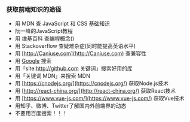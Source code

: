 ### 获取前端知识的途径


- 用 MDN 查 JavaScript 和 CSS 基础知识
- 阮一峰的JavaScript教程
- 用 维基百科 查编程概念()
- 用 Stackoverflow 查疑难杂症(同时能提高英语水平)
- 用 [http://Caniuse.com](http://Caniuse.com) 查兼容性
- 用 [Google](http://google.com) 搜索
- 用「site:<http://github.com> 关键词」搜索好用的库
- 用「关键词 MDN」来搜索 MDN
- 用 [https://cnodejs.org/](https://cnodejs.org/) 获取Node.js技术
- 用 [http://react-china.org/](http://react-china.org/) 获取React技术
- 用 [https://www.vue-js.com/](https://www.vue-js.com/) 获取Vue技术
- 用知乎、微博、Twitter了解国内外前端界的动态
- 不要用百度搜索！！！

